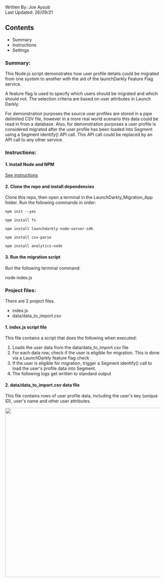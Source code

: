 Written By: Joe Ayoub   
Last Updated: 26/09/21   

## Contents
- Summary
- Instructions
- Settings

### Summary:

This Node.js script demonstrates how user profile details could be migrated from one system to another with the aid of the launchDarkly Feature Flag service. 

A feature flag is used to specify which users should be migrated and which should not. The selection criteria are based on user attributes in Launch Darkly. 

For demonstration purposes the source user profiles are stored in a pipe delimited CSV file, however in a more real world scenario this data could be read in from a database. Also, for demonstration purposes a user profile is considered migrated after the user profile has been loaded into Segment using a Segment identify() API call. This API call could be replaced by an API call to any other service. 

### Instructions:

#### 1. Install Node and NPM

[See instructions](https://docs.npmjs.com/downloading-and-installing-node-js-and-npm)

#### 2. Clone the repo and install dependencies

Clone this repo, then open a terminal in the LaunchDarkly_Migration_App folder. Run the following commands in order: 
```
npm init --yes
```

```
npm install fs
```

```
npm install launchdarkly-node-server-sdk
```

```
npm install csv-parse   
```

```
npm install analytics-node 
```
#### 3. Run the migration script

Run the following terminal command: 

node index.js

### Project files: 

There are 2 project files. 

- index.js
- data/data_to_import.csv

#### 1. index.js script file

This file contains a script that does the following when executed: 

1. Loads the user data from the data/data_to_import.csv file
2. For each data row, check if the user is eligible for migration. This is done via a LaunchDarkly feature flag check
3. If the user is eligible for migration, trigger a Segment identify() call to load the user's profile data into Segment. 
4. The following logs get written to standard output

#### 2. data/data_to_import.csv data file

This file contains rows of user profile data, including the user's key (unique ID), user's name and other user attributes. 

<img src='https://user-images.githubusercontent.com/45374896/82040857-26043d80-969f-11ea-8001-7aa2910ea7ad.png' width="550">
